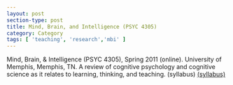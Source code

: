 ```yaml
---
layout: post
section-type: post
title: Mind, Brain, and Intelligence (PSYC 4305)
category: Category
tags: [ 'teaching', 'research','mbi' ]
---
```

Mind, Brain, & Intelligence (PSYC 4305), Spring 2011 (online). University of Memphis, Memphis, TN. A review of cognitive psychology and cognitive science as it relates to learning, thinking, and teaching. (syllabus)  [(syllabus)](https://blogs.memphis.edu/aolney/files/2019/10/mbi_s2010_syllabus.pdf)

